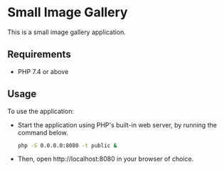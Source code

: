 # Small Image Gallery

This is a small image gallery application.

## Requirements

- PHP 7.4 or above

## Usage

To use the application: 

- Start the application using PHP's built-in web server, by running the command below.
  ```bash
  php -S 0.0.0.0:8080 -t public &
  ```
- Then, open http://localhost:8080 in your browser of choice.
